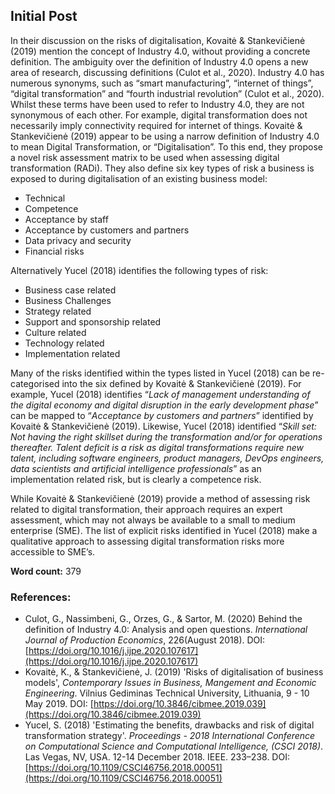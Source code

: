 ## Initial Post
In their discussion on the risks of digitalisation, Kovaitė & Stankevičienė (2019) mention the concept of Industry 4.0, without providing a concrete definition. The ambiguity over the definition of Industry 4.0 opens a new area of research, discussing definitions (Culot et al., 2020). Industry 4.0 has numerous synonyms, such as “smart manufacturing”, “internet of things”, “digital transformation” and “fourth industrial revolution” (Culot et al., 2020).
Whilst these terms have been used to refer to Industry 4.0, they are not synonymous of each other. For example, digital transformation does not necessarily imply connectivity required for internet of things. 
Kovaitė & Stankevičienė (2019) appear to be using a narrow definition of Industry 4.0 to mean Digital Transformation, or “Digitalisation”. To this end, they propose a novel risk assessment matrix to be used when assessing digital transformation (RADi). They also define six key types of risk a business is exposed to during digitalisation of an existing business model: 
-	Technical
-	Competence
-	Acceptance by staff
-	Acceptance by customers and partners
-	Data privacy and security 
-	Financial risks
  
Alternatively Yucel (2018) identifies the following types of risk:

-	Business case related
-	Business Challenges
-	Strategy related
-	Support and sponsorship related
-	Culture related
-	Technology related
-	Implementation related

Many of the risks identified within the types listed in Yucel (2018) can be re-categorised into the six defined by Kovaitė & Stankevičienė (2019). For example, Yucel (2018) identifies “*Lack of management understanding of the digital economy and digital disruption in the early development phase*” can be mapped to “*Acceptance by customers and partners*” identified by Kovaitė & Stankevičienė (2019). Likewise, Yucel (2018) identified  “*Skill set: Not having the right skillset during the transformation and/or for operations thereafter. Talent deficit is a risk as digital transformations require new talent, including software engineers, product managers, DevOps engineers, data scientists and artificial intelligence professionals*” as an implementation related risk, but is clearly a competence risk. 

While Kovaitė & Stankevičienė (2019) provide a method of assessing risk related to digital transformation, their approach requires an expert assessment, which may not always be available to a small to medium enterprise (SME). The list of explicit risks identified in Yucel (2018) make a qualitative approach to assessing digital transformation risks more accessible to SME’s. 

**Word count:** 379

### References:
* Culot, G., Nassimbeni, G., Orzes, G., & Sartor, M. (2020) Behind the definition of Industry 4.0: Analysis and open questions. *International Journal of Production Economics*, 226(August 2018). DOI: [https://doi.org/10.1016/j.ijpe.2020.107617](https://doi.org/10.1016/j.ijpe.2020.107617)
* Kovaitė, K., & Stankevičienė, J. (2019) 'Risks of digitalisation of business models', *Contemporary Issues in Business, Mangement and Economic Engineering*. Vilnius Gediminas Technical University, Lithuania, 9 - 10 May 2019. DOI: [https://doi.org/10.3846/cibmee.2019.039](https://doi.org/10.3846/cibmee.2019.039)
* Yucel, S. (2018) 'Estimating the benefits, drawbacks and risk of digital transformation strategy'. *Proceedings - 2018 International Conference on Computational Science and Computational Intelligence, (CSCI 2018)*. Las Vegas, NV, USA. 12-14 December 2018. IEEE. 233–238. DOI: [https://doi.org/10.1109/CSCI46756.2018.00051](https://doi.org/10.1109/CSCI46756.2018.00051)
